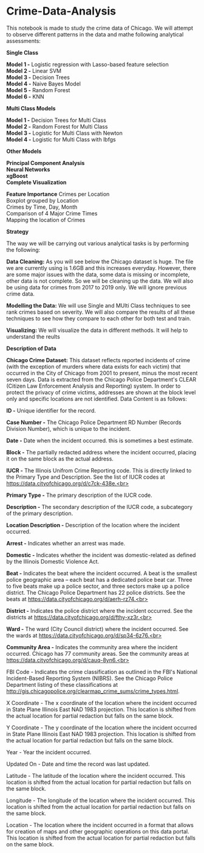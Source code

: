 # Crime-Data-Analysis
This notebook is made to study the crime data of Chicago.
We will attempt to observe different patterns in the data and mathe following analytical assessments:

**Single Class**

**Model 1 -** Logistic regression with Lasso-based feature selection<br>
**Model 2 -** Linear SVM<br>
**Model 3 -** Decision Trees<br>
**Model 4 -** Naive Bayes Model<br>
**Model 5 -** Random Forest<br>
**Model 6 -** KNN<br>

**Multi Class Models**

**Model 1 -** Decision Trees for Multi Class<br>
**Model 2 -** Random Forest for Multi Class<br>
**Model 3 -** Logistic for Multi Class with Newton<br>
**Model 4 -** Logistic for Multi Class with lbfgs<br>

**Other Models**

**Principal Component Analysis**<br>
**Neural Networks** <br>
**xgBoost** <br>
**Complete Visualization** <br>

**Feature Importance**
Crimes per Location<br>
Boxplot grouped by Location<br>
Crimes by Time, Day, Month<br>
Comparison of 4 Major Crime Times<br>
Mapping the location of Crimes<br>

**Strategy**<br>

The way we will be carrying out various analytical tasks is by performing the following:<br>

**Data Cleaning:** As you will see below the Chicago dataset is huge. The file we are currently using is 1.6GB and this increases everyday. However, there are some major issues with the data, some data is missing or incomplete, other data is not complete. So we will be cleaning up the data. We will also be using data for crimes from 2017 to 2019 only. We will ignore previous crime data.<br>

**Modelling the Data:** We will use Single and MUlti Class techniques to see rank crimes based on severity. We will also compare the results of all these techniques to see how they compare to each other for both test and train.<br>

**Visualizing:** We will visualize the data in different methods. It will help to understand the reults<br>

**Description of Data**<br>

**Chicago Crime Dataset:** This dataset reflects reported incidents of crime (with the exception of murders where data exists for each victim) that occurred in the City of Chicago from 2001 to present, minus the most recent seven days. Data is extracted from the Chicago Police Department's CLEAR (Citizen Law Enforcement Analysis and Reporting) system. In order to protect the privacy of crime victims, addresses are shown at the block level only and specific locations are not identified. Data Content is as follows:<br>

**ID -** Unique identifier for the record.<br>

**Case Number -** The Chicago Police Department RD Number (Records Division Number), which is unique to the incident.<br>

**Date -** Date when the incident occurred. this is sometimes a best estimate.<br>

**Block -** The partially redacted address where the incident occurred, placing it on the same block as the actual address.<br>

**IUCR -** The Illinois Unifrom Crime Reporting code. This is directly linked to the Primary Type and Description. See the list of IUCR codes at https://data.cityofchicago.org/d/c7ck-438e.<br>

**Primary Type -** The primary description of the IUCR code.<br>

**Description -** The secondary description of the IUCR code, a subcategory of the primary description.<br>

**Location Description -** Description of the location where the incident occurred.<br>

**Arrest -** Indicates whether an arrest was made.<br>

**Domestic -** Indicates whether the incident was domestic-related as defined by the Illinois Domestic Violence Act.<br>

**Beat -** Indicates the beat where the incident occurred. A beat is the smallest police geographic area – each beat has a dedicated police beat car. Three to five beats make up a police sector, and three sectors make up a police district. The Chicago Police Department has 22 police districts. See the beats at https://data.cityofchicago.org/d/aerh-rz74.<br>

**District -** Indicates the police district where the incident occurred. See the districts at https://data.cityofchicago.org/d/fthy-xz3r.<br>

**Ward -** The ward (City Council district) where the incident occurred. See the wards at https://data.cityofchicago.org/d/sp34-6z76.<br>

**Community Area -** Indicates the community area where the incident occurred. Chicago has 77 community areas. See the community areas at https://data.cityofchicago.org/d/cauq-8yn6.<br>

FBI Code - Indicates the crime classification as outlined in the FBI's National Incident-Based Reporting System (NIBRS). See the Chicago Police Department listing of these classifications at http://gis.chicagopolice.org/clearmap_crime_sums/crime_types.html.

X Coordinate - The x coordinate of the location where the incident occurred in State Plane Illinois East NAD 1983 projection. This location is shifted from the actual location for partial redaction but falls on the same block.

Y Coordinate - The y coordinate of the location where the incident occurred in State Plane Illinois East NAD 1983 projection. This location is shifted from the actual location for partial redaction but falls on the same block.

Year - Year the incident occurred.

Updated On - Date and time the record was last updated.

Latitude - The latitude of the location where the incident occurred. This location is shifted from the actual location for partial redaction but falls on the same block.

Longitude - The longitude of the location where the incident occurred. This location is shifted from the actual location for partial redaction but falls on the same block.

Location - The location where the incident occurred in a format that allows for creation of maps and other geographic operations on this data portal. This location is shifted from the actual location for partial redaction but falls on the same block.
